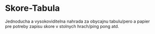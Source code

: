 # Skore-Tabula

Jednoducha a vysokoviditelna nahrada za obycajnu tabulu/pero a papier pre potreby zapisu skore v stolnych hrach/ping pong atd.
